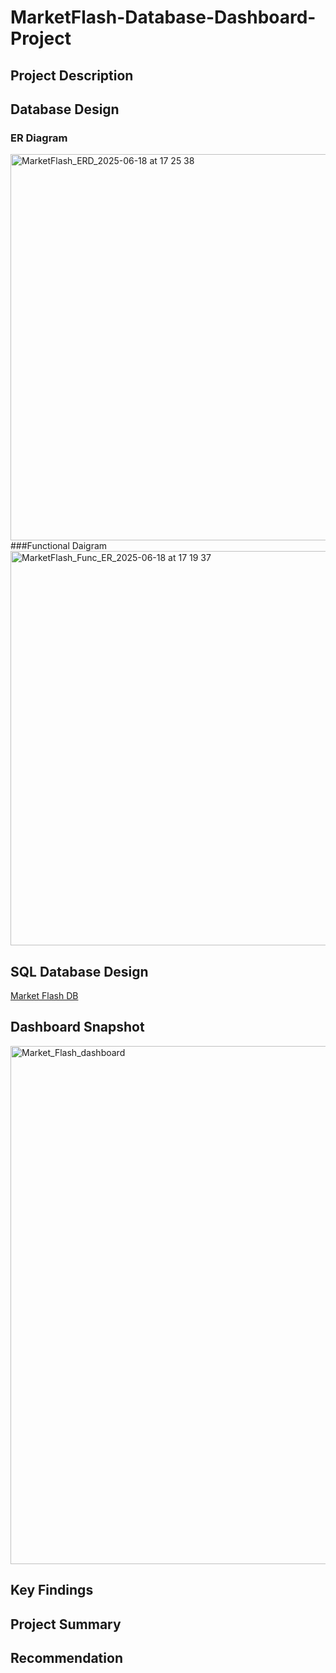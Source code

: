 # MarketFlash-Database-Dashboard-Project

## Project  Description

## Database Design
### ER Diagram
  <img width="758" height="618" alt="MarketFlash_ERD_2025-06-18 at 17 25 38" src="https://github.com/user-attachments/assets/93d76ecd-dde1-499e-adaa-867980742efa" />
###Functional Daigram
 <img width="912" height="631" alt="MarketFlash_Func_ER_2025-06-18 at 17 19 37" src="https://github.com/user-attachments/assets/144159c1-4b33-43a9-82b4-fbbe354f1a08" />

  
## SQL Database Design

[Market Flash DB](https://github.com/Nigar1209/MarketFlash-Database-Dashboard-Project/blob/main/sql_db/Database_MarketFlash.db)

## Dashboard Snapshot

<img width="1018" height="829" alt="Market_Flash_dashboard" src="https://github.com/user-attachments/assets/1015f145-78fe-4b4d-a776-6022b5d1e532" />

    
## Key Findings

## Project Summary

## Recommendation 
